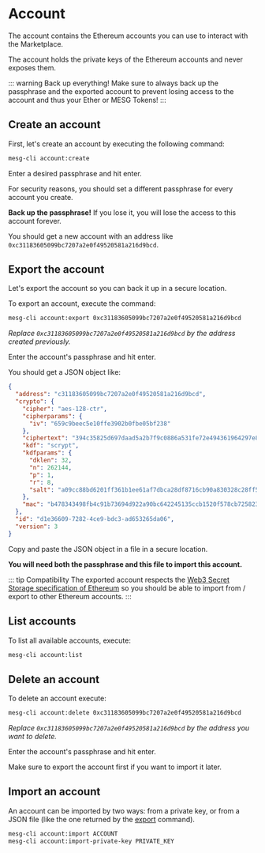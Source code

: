 # Account

The account contains the Ethereum accounts you can use to interact with the Marketplace.

The account holds the private keys of the Ethereum accounts and never exposes them.

::: warning Back up everything!
Make sure to always back up the passphrase and the exported account to prevent losing access to the account and thus your Ether or MESG Tokens!
:::

## Create an account

First, let's create an account by executing the following command:
```bash
mesg-cli account:create
```

Enter a desired passphrase and hit enter.

For security reasons, you should set a different passphrase for every account you create.

**Back up the passphrase!** If you lose it, you will lose the access to this account forever.

You should get a new account with an address like `0xc31183605099bc7207a2e0f49520581a216d9bcd`.

## Export the account

Let's export the account so you can back it up in a secure location.

To export an account, execute the command:
```bash
mesg-cli account:export 0xc31183605099bc7207a2e0f49520581a216d9bcd
```

_Replace `0xc31183605099bc7207a2e0f49520581a216d9bcd` by the address created previously._

Enter the account's passphrase and hit enter.

You should get a JSON object like:

```json
{
  "address": "c31183605099bc7207a2e0f49520581a216d9bcd",
  "crypto": {
    "cipher": "aes-128-ctr",
    "cipherparams": {
      "iv": "659c9beec5e10ffe3902b0fbe05bf238"
    },
    "ciphertext": "394c35825d697daad5a2b7f9c0886a531fe72e494361964297e832199b52b8f5",
    "kdf": "scrypt",
    "kdfparams": {
      "dklen": 32,
      "n": 262144,
      "p": 1,
      "r": 8,
      "salt": "a09cc88bd6201ff361b1ee61af7dbca28df8716cb90a830328c28ff5578312de"
    },
    "mac": "b478343498fb4c91b73694d922a90bc642245135ccb1520f578cb725823cdb69"
  },
  "id": "d1e36609-7282-4ce9-bdc3-ad653265da06",
  "version": 3
}
```

Copy and paste the JSON object in a file in a secure location.

**You will need both the passphrase and this file to import this account.**

::: tip Compatibility
The exported account respects the [Web3 Secret Storage specification of Ethereum](https://github.com/ethereum/wiki/wiki/Web3-Secret-Storage-Definition) so you should be able to import from / export to other Ethereum accounts.
:::

## List accounts

To list all available accounts, execute:

```bash
mesg-cli account:list
```

## Delete an account

To delete an account execute:

```bash
mesg-cli account:delete 0xc31183605099bc7207a2e0f49520581a216d9bcd
```

_Replace `0xc31183605099bc7207a2e0f49520581a216d9bcd` by the address you want to delete._

Enter the account's passphrase and hit enter.

Make sure to export the account first if you want to import it later.

## Import an account

An account can be imported by two ways: from a private key, or from a JSON file (like the one returned by the [export](#export-an-account) command).

```bash
mesg-cli account:import ACCOUNT
mesg-cli account:import-private-key PRIVATE_KEY
```
